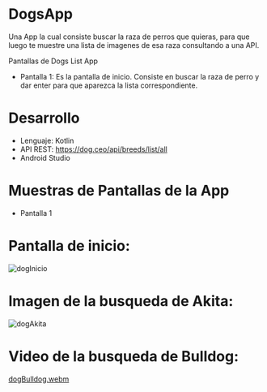 # DogsApp

Una App la cual consiste buscar la raza de perros que quieras, para que luego te muestre una lista de imagenes de esa raza consultando a una API.

Pantallas de Dogs List App
* Pantalla 1: Es la pantalla de inicio. Consiste en buscar la raza de perro y dar enter para que aparezca la lista correspondiente.

# Desarrollo
* Lenguaje: Kotlin
* API REST: https://dog.ceo/api/breeds/list/all
* Android Studio

# Muestras de Pantallas de la App

* Pantalla 1
# Pantalla de inicio:
![dogInicio](https://user-images.githubusercontent.com/116289346/228973719-87af373c-e0e6-4b03-8247-5f14712c3b7b.png)

# Imagen de la busqueda de Akita:
![dogAkita](https://user-images.githubusercontent.com/116289346/228973737-ee8d4327-1f21-42be-b47b-2e0228e8b41b.png)

# Video de la busqueda de Bulldog:
[dogBulldog.webm](https://user-images.githubusercontent.com/116289346/228973768-0b9625c4-c054-4b11-af39-1f9b40e8009a.webm)
